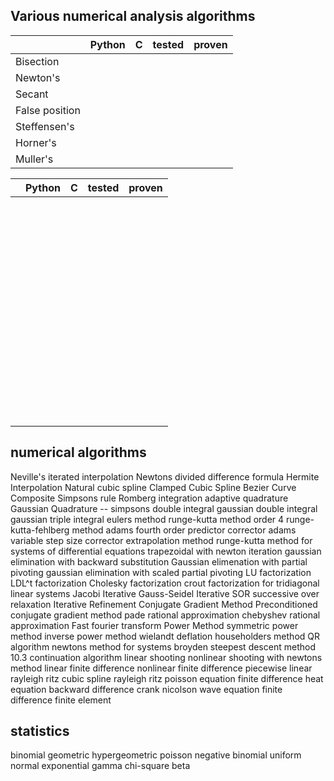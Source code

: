 ## Various numerical analysis algorithms

|   |Python   |C   |tested   |proven   |
|---|---|---|---|---|
|Bisection |   |   |   |   |
|Newton's   |   |   |   |   |
|Secant   |   |   |   |   |
|False position   |   |   |   |   |
|Steffensen's   |   |   |   |   |
|Horner's   |   |   |   |   |
|Muller's   |   |   |   |   |

|   |Python   |C   |tested   |proven   |
|---|---|---|---|---|
|   |   |   |   |   |
|   |   |   |   |   |
|   |   |   |   |   |
|   |   |   |   |   |
|   |   |   |   |   |
|   |   |   |   |   |
|   |   |   |   |   |
|   |   |   |   |   |
|   |   |   |   |   |
|   |   |   |   |   |
|   |   |   |   |   |
|   |   |   |   |   |
|   |   |   |   |   |
|   |   |   |   |   |
|   |   |   |   |   |
|   |   |   |   |   |
|   |   |   |   |   |
|   |   |   |   |   |
|   |   |   |   |   |
|   |   |   |   |   |
|   |   |   |   |   |
|   |   |   |   |   |
|   |   |   |   |   |
|   |   |   |   |   |
|   |   |   |   |   |
|   |   |   |   |   |
|   |   |   |   |   |
|   |   |   |   |   |
|   |   |   |   |   |
|   |   |   |   |   |
|   |   |   |   |   |
|   |   |   |   |   |
|   |   |   |   |   |
|   |   |   |   |   |
|   |   |   |   |   |
|   |   |   |   |   |
|   |   |   |   |   |
|   |   |   |   |   |
|   |   |   |   |   |
|   |   |   |   |   |
|   |   |   |   |   |
|   |   |   |   |   |
|   |   |   |   |   |
|   |   |   |   |   |
|   |   |   |   |   |
|   |   |   |   |   |
|   |   |   |   |   |
|   |   |   |   |   |
|   |   |   |   |   |
|   |   |   |   |   |
|   |   |   |   |   |
|   |   |   |   |   |
|   |   |   |   |   |
|   |   |   |   |   |
|   |   |   |   |   |
|   |   |   |   |   |
|   |   |   |   |   |
|   |   |   |   |   |
|   |   |   |   |   |
|   |   |   |   |   |
|   |   |   |   |   |

## numerical algorithms

Neville's iterated interpolation
Newtons divided difference formula
Hermite Interpolation
Natural cubic spline
Clamped Cubic Spline
Bezier Curve
Composite Simpsons rule
Romberg integration
adaptive quadrature
Gaussian Quadrature --
simpsons double integral
gaussian double integral
gaussian triple integral
eulers method
runge-kutta method order 4
runge-kutta-fehlberg method
adams fourth order predictor corrector
adams variable step size corrector
extrapolation method
runge-kutta method for systems of differential equations
trapezoidal with newton iteration
gaussian elimination with backward substitution
Gaussian elimenation with partial pivoting
gaussian elimination with scaled partial pivoting
LU factorization
LDL^t factorization
Cholesky factorization
crout factorization for tridiagonal linear systems
Jacobi Iterative
Gauss-Seidel Iterative
SOR successive over relaxation
Iterative Refinement
Conjugate Gradient Method
Preconditioned conjugate gradient method
pade rational approximation
chebyshev rational approximation
Fast fourier transform
Power Method
symmetric power method
inverse power method
wielandt deflation
householders method
QR algorithm
newtons method for systems
broyden
steepest descent method 10.3
continuation algorithm
linear shooting
nonlinear shooting with newtons method
linear finite difference
nonlinear finite difference
piecewise linear rayleigh ritz
cubic spline rayleigh ritz
poisson equation finite difference
heat equation backward difference
crank nicolson
wave equation finite difference
finite element

## statistics

binomial
geometric
hypergeometric
poisson
negative binomial
uniform
normal
exponential
gamma chi-square
beta


